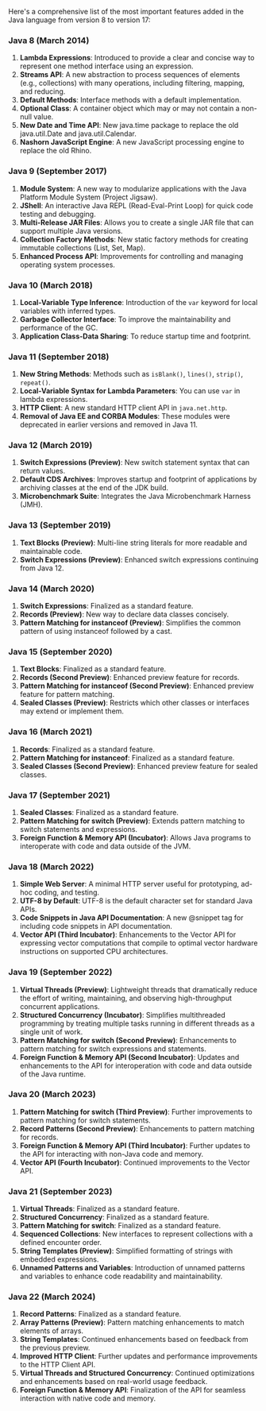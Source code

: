 Here's a comprehensive list of the most important features added in the Java language from version 8 to version 17:

### Java 8 (March 2014)
1. **Lambda Expressions**: Introduced to provide a clear and concise way to represent one method interface using an expression.
2. **Streams API**: A new abstraction to process sequences of elements (e.g., collections) with many operations, including filtering, mapping, and reducing.
3. **Default Methods**: Interface methods with a default implementation.
4. **Optional Class**: A container object which may or may not contain a non-null value.
5. **New Date and Time API**: New java.time package to replace the old java.util.Date and java.util.Calendar.
6. **Nashorn JavaScript Engine**: A new JavaScript processing engine to replace the old Rhino.

### Java 9 (September 2017)
1. **Module System**: A new way to modularize applications with the Java Platform Module System (Project Jigsaw).
2. **JShell**: An interactive Java REPL (Read-Eval-Print Loop) for quick code testing and debugging.
3. **Multi-Release JAR Files**: Allows you to create a single JAR file that can support multiple Java versions.
4. **Collection Factory Methods**: New static factory methods for creating immutable collections (List, Set, Map).
5. **Enhanced Process API**: Improvements for controlling and managing operating system processes.

### Java 10 (March 2018)
1. **Local-Variable Type Inference**: Introduction of the `var` keyword for local variables with inferred types.
2. **Garbage Collector Interface**: To improve the maintainability and performance of the GC.
3. **Application Class-Data Sharing**: To reduce startup time and footprint.

### Java 11 (September 2018)
1. **New String Methods**: Methods such as `isBlank()`, `lines()`, `strip()`, `repeat()`.
2. **Local-Variable Syntax for Lambda Parameters**: You can use `var` in lambda expressions.
3. **HTTP Client**: A new standard HTTP client API in `java.net.http`.
4. **Removal of Java EE and CORBA Modules**: These modules were deprecated in earlier versions and removed in Java 11.

### Java 12 (March 2019)
1. **Switch Expressions (Preview)**: New switch statement syntax that can return values.
2. **Default CDS Archives**: Improves startup and footprint of applications by archiving classes at the end of the JDK build.
3. **Microbenchmark Suite**: Integrates the Java Microbenchmark Harness (JMH).

### Java 13 (September 2019)
1. **Text Blocks (Preview)**: Multi-line string literals for more readable and maintainable code.
2. **Switch Expressions (Preview)**: Enhanced switch expressions continuing from Java 12.

### Java 14 (March 2020)
1. **Switch Expressions**: Finalized as a standard feature.
2. **Records (Preview)**: New way to declare data classes concisely.
3. **Pattern Matching for instanceof (Preview)**: Simplifies the common pattern of using instanceof followed by a cast.

### Java 15 (September 2020)
1. **Text Blocks**: Finalized as a standard feature.
2. **Records (Second Preview)**: Enhanced preview feature for records.
3. **Pattern Matching for instanceof (Second Preview)**: Enhanced preview feature for pattern matching.
4. **Sealed Classes (Preview)**: Restricts which other classes or interfaces may extend or implement them.

### Java 16 (March 2021)
1. **Records**: Finalized as a standard feature.
2. **Pattern Matching for instanceof**: Finalized as a standard feature.
3. **Sealed Classes (Second Preview)**: Enhanced preview feature for sealed classes.

### Java 17 (September 2021)
1. **Sealed Classes**: Finalized as a standard feature.
2. **Pattern Matching for switch (Preview)**: Extends pattern matching to switch statements and expressions.
3. **Foreign Function & Memory API (Incubator)**: Allows Java programs to interoperate with code and data outside of the JVM.

### Java 18 (March 2022)
1. **Simple Web Server**: A minimal HTTP server useful for prototyping, ad-hoc coding, and testing.
2. **UTF-8 by Default**: UTF-8 is the default character set for standard Java APIs.
3. **Code Snippets in Java API Documentation**: A new @snippet tag for including code snippets in API documentation.
4. **Vector API (Third Incubator)**: Enhancements to the Vector API for expressing vector computations that compile to optimal vector hardware instructions on supported CPU architectures.

### Java 19 (September 2022)
1. **Virtual Threads (Preview)**: Lightweight threads that dramatically reduce the effort of writing, maintaining, and observing high-throughput concurrent applications.
2. **Structured Concurrency (Incubator)**: Simplifies multithreaded programming by treating multiple tasks running in different threads as a single unit of work.
3. **Pattern Matching for switch (Second Preview)**: Enhancements to pattern matching for switch expressions and statements.
4. **Foreign Function & Memory API (Second Incubator)**: Updates and enhancements to the API for interoperation with code and data outside of the Java runtime.

### Java 20 (March 2023)
1. **Pattern Matching for switch (Third Preview)**: Further improvements to pattern matching for switch statements.
2. **Record Patterns (Second Preview)**: Enhancements to pattern matching for records.
3. **Foreign Function & Memory API (Third Incubator)**: Further updates to the API for interacting with non-Java code and memory.
4. **Vector API (Fourth Incubator)**: Continued improvements to the Vector API.

### Java 21 (September 2023)
1. **Virtual Threads**: Finalized as a standard feature.
2. **Structured Concurrency**: Finalized as a standard feature.
3. **Pattern Matching for switch**: Finalized as a standard feature.
4. **Sequenced Collections**: New interfaces to represent collections with a defined encounter order.
5. **String Templates (Preview)**: Simplified formatting of strings with embedded expressions.
6. **Unnamed Patterns and Variables**: Introduction of unnamed patterns and variables to enhance code readability and maintainability.

### Java 22 (March 2024)
1. **Record Patterns**: Finalized as a standard feature.
2. **Array Patterns (Preview)**: Pattern matching enhancements to match elements of arrays.
3. **String Templates**: Continued enhancements based on feedback from the previous preview.
4. **Improved HTTP Client**: Further updates and performance improvements to the HTTP Client API.
5. **Virtual Threads and Structured Concurrency**: Continued optimizations and enhancements based on real-world usage feedback.
6. **Foreign Function & Memory API**: Finalization of the API for seamless interaction with native code and memory.
